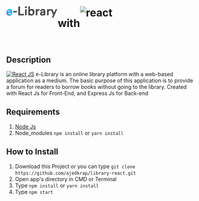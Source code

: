 <h1 align="center" style="display:flex; flex-direction:row;"> 
<img height="30" src="https://raw.githubusercontent.com/ajedkrap/library-react/master/logo.png" alt="logo"> <p>with</p> <img height="100" src="https://cdn4.iconfinder.com/data/icons/logos-3/600/React.js_logo-512.png" alt="react">
</h1>


## Description
[![React JS](https://img.shields.io/badge/react-v16.13.1-blue)](https://github.com/facebook/react)
e-Library is an online library platform with a web-based application as a medium. The basic purpose of this application is to provide a forum for readers to borrow books without going to the library. Created with React Js for Front-End, and Express Js for Back-end

<p align='justify'></p>

## Requirements

1. <a href="https://nodejs.org/en/download/">Node Js</a>
2. Node_modules `npm install` or `yarn install`

## How to Install

1. Download this Project or you can type `git clone https://github.com/ajedkrap/library-react.git`
2. Open app's directory in CMD or Terminal
3. Type `npm install` or `yarn install`
4. Type `npm start`

